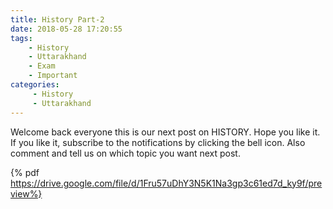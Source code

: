 ```yaml
---
title: History Part-2
date: 2018-05-28 17:20:55
tags:
    - History
    - Uttarakhand
    - Exam
    - Important
categories:
     - History
     - Uttarakhand  
---
```



Welcome back everyone this is our next post on HISTORY. Hope you like it. If you like it, subscribe to the notifications by clicking the bell icon. Also comment and tell us on which topic you want next post.

<!-- more -->

{% pdf https://drive.google.com/file/d/1Fru57uDhY3N5K1Na3gp3c61ed7d_ky9f/preview%}